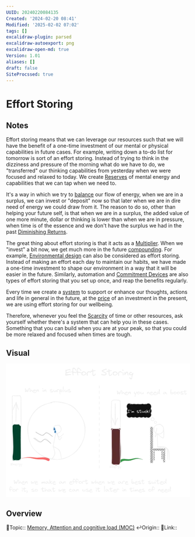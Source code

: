 ```yaml
---
UUID: 20240220084135
Created: '2024-02-20 08:41'
Modified: '2025-02-02 07:02'
tags: []
excalidraw-plugin: parsed
excalidraw-autoexport: png
excalidraw-open-md: true
Version: 1.01
aliases: []
draft: false
SiteProcssed: true
---
```


# Effort Storing

## Notes

Effort storing means that we can leverage our resources such that we will have the benefit of a one-time investment of our mental or physical capabilities in future cases.
For example, writing down a to-do list for tomorrow is sort of an effort storing. Instead of trying to think in the dizziness and pressure of the morning what do we have to do, we "transferred" our thinking capabilities from yesterday when we were focused and relaxed to today. We create [Reserves](/notes/reserves.md) of mental energy and capabilities that we can tap when we need to.

It's a way in which we try to [balance](/notes/balance-extremes.md) our flow of energy, when we are in a surplus, we can invest or "deposit" now so that later when we are in dire need of energy we could draw from it. The reason to do so, other than helping your future self, is that when we are in a surplus, the added value of one more minute, dollar or thinking is lower than when we are in pressure, when time is of the essence and we don't have the surplus we had in the past [Diminishing Returns](/notes/diminishing-returns.md).

The great thing about effort storing is that it acts as a [Multiplier](/notes/multiplier.md). When we "invest" a bit now, we get much more in the future [compounding](/notes/compounding.md). For example, [Environmental design](/notes/nudge.md) can also be considered as effort storing. Instead of making an effort each day to maintain our habits, we have made a one-time investment to shape our environment in a way that it will be easier in the future. Similarly, automation and [Commitment Devices](/notes/commitment-devices.md) are also types of effort storing that you set up once, and reap the benefits regularly.

Every time we create a [system](/notes/systematical-thinking.md) to support or enhance our thoughts, actions and life in general in the future, at the [price](/notes/upfront-costs.md) of an investment in the present, we are using effort storing for our wellbeing.

Therefore, whenever you feel the [Scarcity](/notes/scarcity.md) of time or other resources, ask yourself whether there's a system that can help you in these cases. Something that you can build when you are at your peak, so that you could be more relaxed and focused when times are tough.

## Visual

![Effort Storing.webp](/notes/effort-storing.webp)

## Overview
🔼Topic:: [Memory, Attention and cognitive load (MOC)](/mocs/memory-attention-and-cognitive-load-moc.md)
↩️Origin::
🔗Link::


